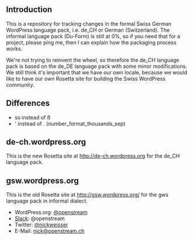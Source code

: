 Introduction
------------
This is a repository for tracking changes in the formal Swiss German WordPress language pack, i.e. de_CH or German (Switzerland). The informal language pack (Du-Form) is still at 0%, so if you need that for a project, please ping me, then I can explain how the packaging process works.

We're not trying to reinvent the wheel, so therefore the de_CH language pack is based on the de_DE language pack with some minor modifications. We still think it's important that we have our own locale, because we would like to have our own Rosetta site for building the Swiss WordPress community.

Differences
-----------
- ss instead of ß
- ' instead of . (number_format_thousands_sep)

de-ch.wordpress.org
-------------------
This is the new Rosetta site at http://de-ch.wordpress.org for the de_CH language pack.

gsw.wordpress.org
-----------------
This is the old Rosetta site at http://gsw.wordpress.org/ for the gws language pack in informal dialect.

- WordPress.org: <a href="https://profiles.wordpress.org/openstream">@openstream</a>
- <a href="https://wordpress.slack.com/">Slack</a>: @openstream
- Twitter: <a href="https://twitter.com/nickweisser">@nickweisser</a>
- E-Mail: nick@openstream.ch
